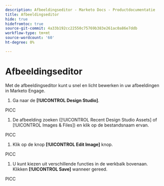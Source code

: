 ```yaml
---
description: Afbeeldingseditor - Marketo Docs - Productdocumentatie
title: Afbeeldingseditor
hide: true
hidefromtoc: true
source-git-commit: 4a33b192cc22550c75769b383e261ac0a86e7ddb
workflow-type: tm+mt
source-wordcount: '60'
ht-degree: 0%

---
```


# Afbeeldingseditor

Met de afbeeldingseditor kunt u snel en licht bewerken in uw afbeeldingen in Marketo Engage.

1. Ga naar de **[!UICONTROL Design Studio]**.

PICC

1. De afbeelding zoeken ([!UICONTROL Recent Design Studio Assets] of [!UICONTROL Images & Files]) en klik op de bestandsnaam ervan.

PICC

1. Klik op de knop **[!UICONTROL Edit Image]** knop.

PICC

1. U kunt kiezen uit verschillende functies in de werkbalk bovenaan. Klikken **[!UICONTROL Save]** wanneer gereed.

PICC
